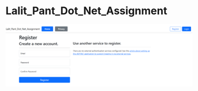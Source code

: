 # Lalit_Pant_Dot_Net_Assignment
![Image 1](https://github.com/lalitpanta/Lalit_Pant_Dot_Net_Assignment/blob/main/Screenshot%202025-02-02%20220723.png?raw=true)
